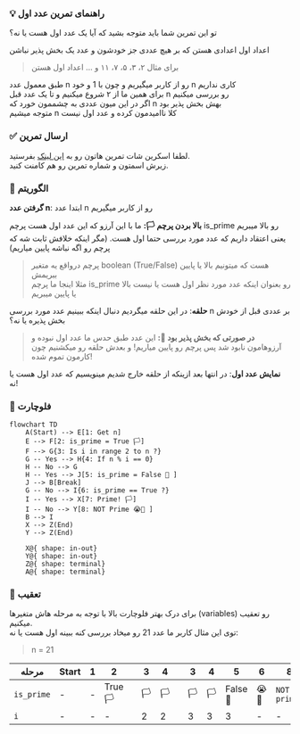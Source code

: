 ### 💡 راهنمای تمرین عدد اول

تو این تمرین شما باید متوجه بشید که آیا یک عدد اول هست یا نه؟

اعداد اول اعدادی هستن که بر هیچ عددی جز خودشون و عدد یک بخش پذیر نباشن

> برای مثال ۲، ۳، ۵، ۷، ۱۱ و ... اعداد اول هستن

طبق معمول عدد n رو از کاربر میگیریم و چون با 1 و خود n کاری نداریم  
برای همین ما از ۲ شروع میکنیم و تا یک عدد قبل n رو بررسی میکنیم  
اگر در این میون عددی به چشممون خورد که n بهش بخش پذیر بود  
متوجه میشیم n کلا ناامیدمون کرده و عدد اول نیست

### ✅ ارسال تمرین

لطفا اسکرین شات تمرین هاتون رو به [این لینک](https://github.com/hayyaun/kids/discussions/4) بفرستید.  
زیرش اسمتون و شماره تمرین رو هم کامنت کنید.

### 🧠 الگوریتم

**گرفتن عدد n**: ابتدا عدد n رو از کاربر میگیریم

**بالا بردن پرچم 🏳️:** ما با این آرزو که این عدد اول هست پرچم is_prime رو بالا میبریم یعنی اعتقاد داریم که عدد مورد بررسی حتما اول هست. (مگر اینکه خلافش ثابت شه که پرچم رو اگه نباشه پایین میاریم)

> پرچم درواقع یه متغیر boolean (True/False) هست که میتونیم بالا یا پایین ببریمش  
> مثلا اینجا ما پرچم is_prime رو بعنوان اینکه عدد مورد نظر اول هست یا نیست بالا یا پایین میبریم

**حلقه**: در این حلقه میگردیم دنبال اینکه ببینیم عدد مورد بررسی n بر عددی قبل از خودش بخش پذیره یا نه؟

> **در صورتی که بخش پذیر بود 🏴:** این عدد طبق حدس ما عدد اول نبوده و آرزوهامون نابود شد پس پرچم رو پایین میاریم! و بعدش حلقه رو میکشنیم چون کارمون تموم شده!

**نمایش عدد اول**: در انتها بعد ازینکه از حلقه خارج شدیم مینویسیم که عدد اول هست یا نه!

### 🔀 فلوچارت

```mermaid
flowchart TD
    A(Start) --> E[1: Get n]
    E --> F[2: is_prime = True 🏳️]
    F --> G{3: Is i in range 2 to n ?}
    G -- Yes --> H{4: If n % i == 0}
    H -- No --> G
    H -- Yes --> J[5: is_prime = False 🏴 ]
    J --> B[Break]
    G -- No --> I{6: is_prime == True ?}
    I -- Yes --> X[7: Prime! 🏳️]
    I -- No --> Y[8: NOT Prime 😭🏴 ]
    B --> I
    X --> Z(End)
    Y --> Z(End)

    X@{ shape: in-out}
    Y@{ shape: in-out}
    Z@{ shape: terminal}
    A@{ shape: terminal}

```

### 👣 تعقیب

برای درک بهتر فلوچارت بالا با توجه به مرحله هاش متغیرها (variables) رو تعقیب میکنیم.  
توی این مثال کاربر ما عدد 21 رو میخاد بررسی کنه ببینه اول هست یا نه:

> n = 21

| مرحله      | Start | 1   | 2       |     | 3   | 4   |     | 3   | 4   | 5        | 6    | 8            | End       |
| ---------- | ----- | --- | ------- | --- | --- | --- | --- | --- | --- | -------- | ---- | ------------ | --------- |
| `is_prime` | -     | -   | True 🏳️ |     | 🏳️  | 🏳️  |     | 🏳️  | 🏳️  | False 🏴 | 😭🏴 | `NOT prime!` | **False** |
| `i`        | -     | -   | -       |     | 2   | 2   |     | 3   | 3   | 3        | -    | -            | -         |
